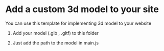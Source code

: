 # Add a custom 3d model to your site
You can use this template for implementing 3d model to your website





1.  Add your model (.glb , .gltf) to this folder


2.  Just add the path to the model in main.js
